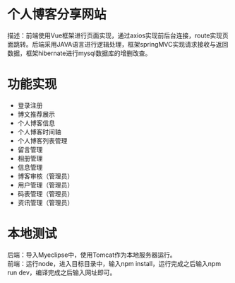 # 个人博客分享网站
描述：前端使用Vue框架进行页面实现，通过axios实现前后台连接，route实现页面跳转。后端采用JAVA语言进行逻辑处理，框架springMVC实现请求接收与返回数据，框架hibernate进行mysql数据库的增删改查。

# 功能实现
* 登录注册
* 博文推荐展示
* 个人博客信息
* 个人博客时间轴
* 个人博客列表管理
* 留言管理
* 相册管理
* 信息管理
* 博客审核（管理员）
* 用户管理（管理员）
* 码表管理（管理员）
* 资讯管理（管理员）

# 本地测试
后端：导入Myeclipse中，使用Tomcat作为本地服务器运行。<br>
前端：运行node，进入目标目录中，输入npm install，运行完成之后输入npm run dev，编译完成之后输入网址即可。
